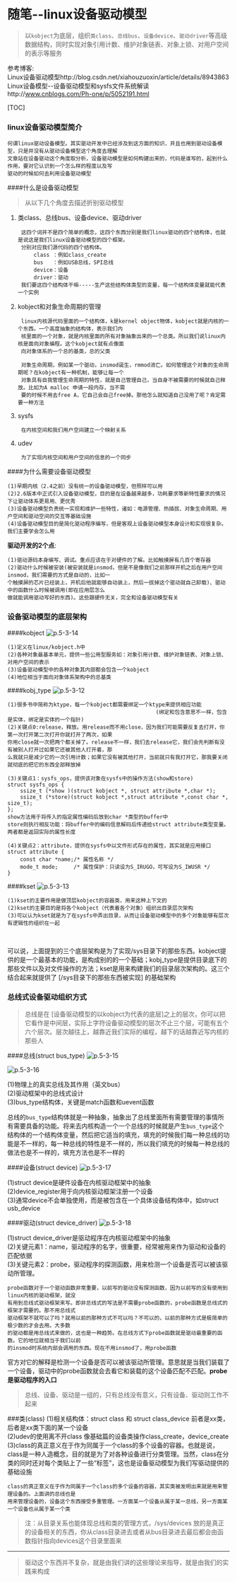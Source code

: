 随笔--linux设备驱动模型
=======================

> 以`kobject`为底层，组织`类class`、`总线bus`、`设备device`、`驱动driver`等高级数据结构，同时实现对象引用计数、维护对象链表、对象上锁、对用户空间的表示等服务

参考博客:<br>
Linux设备驱动模型http://blog.csdn.net/xiahouzuoxin/article/details/8943863<br>
Linux设备模型--设备驱动模型和sysfs文件系统解读http://www.cnblogs.com/Ph-one/p/5052191.html

[TOC]

### linux设备驱动模型简介

    何谓linux驱动设备模型。其实驱动开发中已经涉及到这方面的知识，并且也用到驱动设备模型，只是并没有从驱动设备模型这个角度去理解
    文章站在设备驱动这个角度取分析，设备驱动模型是如何构建出来的，代码是谁写的，起到什么作用，要对它认识到一个怎么样的程度以及写
    驱动的时候如何去利用设备驱动模型

####什么是设备驱动模型
> 从以下几个角度去描述折别驱动模型

1. 类class、总线bus、设备device、驱动driver


        这四个词并不是四个简单的概念，这四个东西分别是我们linux驱动的四个结构体，也就是说这是我们linux设备驱动模型的四个框架。
        分别对应我们源代码的四个结构体。
            class ：例如class_create
            bus   ：例如USB总线，SPI总线
            device：设备
            driver：驱动
        我们要这四个结构体干嘛-----生产这些结构体类型的变量，每一个结构体变量就能代表一个实例

2. kobject和对象生命周期的管理


        linux内核源代码里面的一个结构体，k是kernel object物体，kobject就是内核的一个东西。一个高度抽象的结构体，表示我们内
        核里面的一个对象，就是内核里面的所有对象抽象出来的一个总类。所以我们说linux内核是面向对象编程。这个kobject就有点像面
        向对象体系的一个总的基类，总的父类
        
        对象生命周期，例如某一个驱动，insmod诞生，rmmod消亡。如何管理这个对象的生命周期呢？在kobject有一种机制，能够让每一个
        对象具有自我管理生命周期的特性，就是自己管理自己，当自身不被需要的时候就自己释放。比如为A malloc 申请一段内存，当不需
        要的时候不用去free A，它自己会自己free掉。那他怎么就知道自己没用了呢？肯定需要一种方法

3. sysfs

        在内核空间和我们用户空间建立一个映射关系
        
4. udev

        为了实现内核空间和用户空间的信息的一个同步
        
####为什么需要设备驱动模型

    (1)早期内核（2.4之前）没有统一的设备驱动模型，但照样可以用
    (2)2.6版本中正式引入设备驱动模型，目的是在设备越来越多，功耗要求等新特性要求的情况下让驱动体系更易用、更优秀
    (3)设备驱动模型负责统一实现和维护一些特性，诸如：电源管理、热插拔、对象生命周期、用户空间和驱动空间的交互等基础设施
    (4)设备驱动模型目的是简化驱动程序编写，但是客观上设备驱动模型本身设计和实现很复杂。我们主要学会怎么用

**驱动开发的2个点**:

    (1)驱动源码本身编写、调试。重点应该在于对硬件的了解。比如触摸屏有几百个寄存器
    (2)驱动什么时候被安装(被安装就是insmod，但是不是像我们之前那样开机之后在用户空间insmod，我们需要的方式是自动的，比如一
    个触摸屏的芯片已经装上，开机后他就能够自动装上，然后一拔掉这个驱动就自己卸载)、驱动中的函数什么时候被调用(即在应用层怎么
    做就能调用驱动写好的东西)。这些跟硬件无关，完全和设备驱动模型有关

### 设备驱动模型的底层架构

####kobject
![p.5-3-14](https://raw.githubusercontent.com/TongxinV/oneBook/master/0.5.Linux-Driver%20Development/assets/%E5%9B%BE%E7%89%87.5-3-14.png)

    (1)定义在linux/kobject.h中
    (2)各种对象最基本单元，提供一些公用型服务如：对象引用计数、维护对象链表、对象上锁、对用户空间的表示
    (3)设备驱动模型中的各种对象其内部都会包含一个kobject
    (4)地位相当于面向对象体系架构中的总基类

####kobj_type
![p.5-3-12](https://raw.githubusercontent.com/TongxinV/oneBook/master/0.5.Linux-Driver%20Development/assets/%E5%9B%BE%E7%89%87.5-3-12.png)

    (1)很多书中简称为ktype，每一个kobject都需要绑定一个ktype来提供相应功能
                                                   (绑定和包含意思不一样，包含是实体，绑定是实体的一个指针)
    (2)关键点0:release，释放。用release而不用close，因为我们可能需要反复去打开，你第一次打开第二次打开你就打开了两次，如果
    你用close就一次把两个都关掉了。release不一样，我们去release它，我们会先判断有没有被别人打开过如果它还被其他人打开着，那
    么我就只是减少它的一次引用计数；如果它没有被其他打开，当前就只有我打开它，那我要关闭就彻底的把它的东西全部释放掉
    
    (3)关键点1：sysfs_ops，提供该对象在sysfs中的操作方法(show和store)
    struct sysfs_ops {
        ssize_t (*show )(struct kobject *, struct attribute *,char *);
        ssize_t (*store)(struct kobject *,struct attribute *,const char *, size_t);
    };
    show方法用于将传入的指定属性编码后放到char *类型的buffer中
    store则执行相反功能：将buffer中的编码信息解码后传递给struct attribute类型变量。两者都是返回实际的属性长度
    
    (4)关键点2：attribute，提供在sysfs中以文件形式存在的属性，其实就是应用接口
    struct attribute {
        const char *name;/* 属性名称 */
        mode_t mode;     /* 属性保护：只读设为S_IRUGO，可写设为S_IWUSR */
    }
    
####kset
![p.5-3-13](https://raw.githubusercontent.com/TongxinV/oneBook/master/0.5.Linux-Driver%20Development/assets/%E5%9B%BE%E7%89%87.5-3-13.png)

    
    (1)kset的主要作用是做顶层kobject的容器类，用来这种上下文的
    (2)kset的主要目的是将各个kobject（代表着各个对象）组织出目录层次架构
    (3)可以认为kset就是为了在sysfs中弄出目录，从而让设备驱动模型中的多个对象能够有层次有逻辑性的组织在一起
    

可以说，上面提到的三个底层架构是为了实现/sys目录下的那些东西。kobject提供的是一个最基本的功能，是构成别的的一个基础；kobj_type是提供目录底下的那些文件以及对文件操作的方法；kset是用来构建我们的目录层次架构的。这三个结合起来就提供了 [/sys目录下的那些东西被实现] 的基础架构

### 总线式设备驱动组织方式

> 总线是在 [设备驱动模型的以kobject为代表的底层]之上的层次，你可以把它看作是中间层，实际上字符设备驱动模型的层次不止三个层，可能有五个六个层次。层次越往上，越靠近我们实际的编程，越下的话越靠近写内核的那些人

####总线(struct bus_type)
![p.5-3-15](https://raw.githubusercontent.com/TongxinV/oneBook/master/0.5.Linux-Driver%20Development/assets/%E5%9B%BE%E7%89%87.5-3-15.png)

![p.5-3-16](https://raw.githubusercontent.com/TongxinV/oneBook/master/0.5.Linux-Driver%20Development/assets/%E5%9B%BE%E7%89%87.5-3-16.png)

(1)物理上的真实总线及其作用（英文bus）<br>
(2)驱动框架中的总线式设计<br>
(3)bus_type结构体，关键是match函数和uevent函数

总线的`bus_type`结构体就是一种抽象，抽象出了总线里面所有需要管理的事情所有需要具备的功能。将来去内核构造一个一个总线的时候就是产生`bus_type`这个结构体的一个结构体变量，然后把它适当的填充，填充的时候我们每一种总线的功能是不一样的，每一种总线的特性是不一样的，所以我们填充的时候每一种总线的做法也是不一样的，填充方法也是不一样的


####设备(struct device)
![p.5-3-17](https://raw.githubusercontent.com/TongxinV/oneBook/master/0.5.Linux-Driver%20Development/assets/%E5%9B%BE%E7%89%87.5-3-17.png)

(1)struct device是硬件设备在内核驱动框架中的抽象<br>
(2)device_register用于向内核驱动框架注册一个设备<br>
(3)通常device不会单独使用，而是被包含在一个具体设备结构体中，如struct usb_device


####驱动(struct device_driver)
![p.5-3-18](https://raw.githubusercontent.com/TongxinV/oneBook/master/0.5.Linux-Driver%20Development/assets/%E5%9B%BE%E7%89%87.5-3-18.png)

(1)struct device_driver是驱动程序在内核驱动框架中的抽象<br>
(2)关键元素1：name，驱动程序的名字，很重要，经常被用来作为驱动和设备的匹配依据<br>
(3)关键元素2：probe，驱动程序的探测函数，用来检测一个设备是否可以被该驱动所管理。

    probe函数对于一个驱动函数非常重要，以前写的驱动没有探测函数，因为以前写的没有使用到linux内核的驱动框架，就没
    有用到总线式驱动框架来写。即非总线式的写法是不需要probe函数的，probe函数是总线式的框架才需要的。那不用总线式
    驱动框架不就可以了吗？就用以前的那种方式不可以吗？不可以的，以前的那种方式是极简单的极少数的才会去用。大多数
    的驱动都是用总线式来做的，这也是一种趋势。在总线方式下probe函数就是驱动最重要的函数。它的地位就相当于我们以前
    的insmod时系统内部会调用的东西。现在不用insmod了，用probe函数

官方对它的解释是检测一个设备是否可以被该驱动所管理。意思就是当我们装载了一个设备，驱动中的probe函数就会去看它和装载的这个设备匹配不匹配。**probe是驱动程序的入口**

> 总线、设备、驱动是一组的，只有总线没有意义，只有设备、驱动则工作不起来


###类(class)
(1)相关结构体：struct class 和 struct class_device 前者是xx类，后者是xx类下面的某一个设备<br>
(2)udev的使用离不开class 像基础篇的设备类操作class_create，device_create<br>
(3)class的真正意义在于作为同属于一个class的多个设备的容器。也就是说，class是一种人造概念，目的就是为了对各种设备进行分类管理。当然，class在分类的同时还对每个类贴上了一些“标签”，这也是设备驱动模型为我们写驱动提供的基础设施

    class的真正意义在于作为同属于一个class的多个设备的容器，其实类被发明出来就是用来管理设备的。上面讲的总线也是
    用来管理设备的，设备这个东西接受多重管理。一方面某一个设备从属于某一总线，另一方面某一个设备也从属于某一个类

> 注：从目录关系也能体现总线和类的管理方式，/sys/devices 放的是真正的设备相关的东西，你从class目录进去或者从bus目录进去最后都会由函数指针指向devices这个目录里面来



---------------------------------------------------------------
> 驱动这个东西并不复杂，就是由我们讲的这些理论来指导，就是由我们的实践来构成







